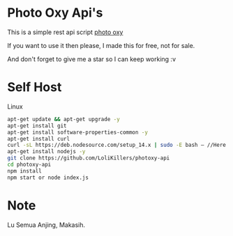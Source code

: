 # Photo Oxy Api's
This is a simple rest api script [photo oxy](https://photooxy.com)

If you want to use it then please, I made this for free, not for sale.

And don't forget to give me a star so I can keep working :v

# Self Host

Linux
```bash
apt-get update && apt-get upgrade -y
apt-get install git
apt-get install software-properties-common -y
apt-get install curl
curl -sL https://deb.nodesource.com/setup_14.x | sudo -E bash – //Here I curse nodejs and npm version 14x
apt-get install nodejs -y
git clone https://github.com/LoliKillers/photoxy-api
cd photoxy-api
npm install
npm start or node index.js
```

# Note
Lu Semua Anjing, Makasih.
